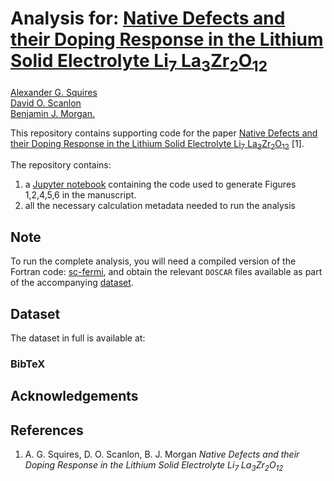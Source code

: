 #  Analysis for: [Native Defects and their Doping Response in the Lithium Solid Electrolyte Li<sub>7</sub> La<sub>3</sub>Zr<sub>2</sub>O<sub>12</sub>]()

[Alexander G. Squires](https://orcid.org/0000-0001-6967-3690)  
[David O. Scanlon](https://orcid.org/0000-0001-9174-8601)  
[Benjamin J. Morgan.](http://orcid.org/0000-0002-3056-8233)

This repository contains supporting code for the paper [Native Defects and their Doping Response in the Lithium Solid Electrolyte Li<sub>7</sub> La<sub>3</sub>Zr<sub>2</sub>O<sub>12</sub>]() [1].

The repository contains:
1. a [Jupyter notebook](sc_fermi_interface/defects_in_llzo.ipynb) containing the code used to generate Figures 1,2,4,5,6 in the manuscript.
2. all the necessary calculation metadata needed to run the analysis

## Note

To run the complete analysis, you will need a compiled version of the Fortran code: [sc-fermi](https://github.com/jbuckeridge/sc-fermi), and obtain the relevant `DOSCAR` files available as part of the accompanying [dataset]().


## Dataset

The dataset in full is available at:

### BibTeX



## Acknowledgements


## References

1. A. G. Squires, D. O. Scanlon, B. J. Morgan *Native Defects and their Doping Response in the Lithium Solid Electrolyte Li<sub>7</sub> La<sub>3</sub>Zr<sub>2</sub>O<sub>12</sub>*
